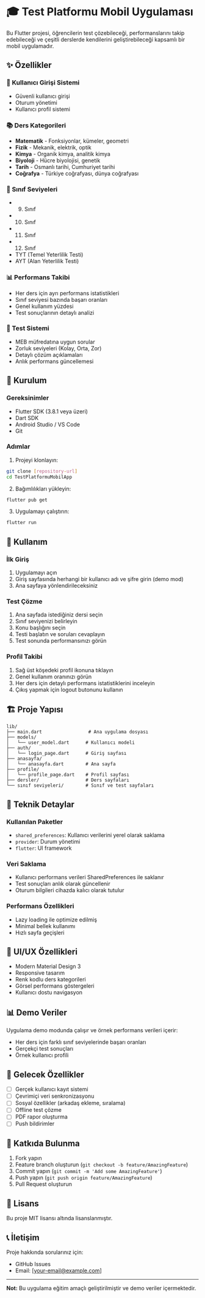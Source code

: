 # 🎓 Test Platformu Mobil Uygulaması

Bu Flutter projesi, öğrencilerin test çözebileceği, performanslarını takip edebileceği ve çeşitli derslerde kendilerini geliştirebileceği kapsamlı bir mobil uygulamadır.

## ✨ Özellikler

### 🔐 Kullanıcı Girişi Sistemi
- Güvenli kullanıcı girişi
- Oturum yönetimi
- Kullanıcı profil sistemi

### 📚 Ders Kategorileri
- **Matematik** - Fonksiyonlar, kümeler, geometri
- **Fizik** - Mekanik, elektrik, optik
- **Kimya** - Organik kimya, analitik kimya
- **Biyoloji** - Hücre biyolojisi, genetik
- **Tarih** - Osmanlı tarihi, Cumhuriyet tarihi
- **Coğrafya** - Türkiye coğrafyası, dünya coğrafyası

### 🎯 Sınıf Seviyeleri
- 9. Sınıf
- 10. Sınıf
- 11. Sınıf
- 12. Sınıf
- TYT (Temel Yeterlilik Testi)
- AYT (Alan Yeterlilik Testi)

### 📊 Performans Takibi
- Her ders için ayrı performans istatistikleri
- Sınıf seviyesi bazında başarı oranları
- Genel kullanım yüzdesi
- Test sonuçlarının detaylı analizi

### 🧠 Test Sistemi
- MEB müfredatına uygun sorular
- Zorluk seviyeleri (Kolay, Orta, Zor)
- Detaylı çözüm açıklamaları
- Anlık performans güncellemesi

## 🚀 Kurulum

### Gereksinimler
- Flutter SDK (3.8.1 veya üzeri)
- Dart SDK
- Android Studio / VS Code
- Git

### Adımlar
1. Projeyi klonlayın:
```bash
git clone [repository-url]
cd TestPlatformuMobilApp
```

2. Bağımlılıkları yükleyin:
```bash
flutter pub get
```

3. Uygulamayı çalıştırın:
```bash
flutter run
```

## 📱 Kullanım

### İlk Giriş
1. Uygulamayı açın
2. Giriş sayfasında herhangi bir kullanıcı adı ve şifre girin (demo mod)
3. Ana sayfaya yönlendirileceksiniz

### Test Çözme
1. Ana sayfada istediğiniz dersi seçin
2. Sınıf seviyenizi belirleyin
3. Konu başlığını seçin
4. Testi başlatın ve soruları cevaplayın
5. Test sonunda performansınızı görün

### Profil Takibi
1. Sağ üst köşedeki profil ikonuna tıklayın
2. Genel kullanım oranınızı görün
3. Her ders için detaylı performans istatistiklerini inceleyin
4. Çıkış yapmak için logout butonunu kullanın

## 🏗️ Proje Yapısı

```
lib/
├── main.dart                 # Ana uygulama dosyası
├── models/
│   └── user_model.dart      # Kullanıcı modeli
├── auth/
│   └── login_page.dart      # Giriş sayfası
├── anasayfa/
│   └── anasayfa.dart        # Ana sayfa
├── profile/
│   └── profile_page.dart    # Profil sayfası
├── dersler/                 # Ders sayfaları
└── sınıf seviyeleri/        # Sınıf ve test sayfaları
```

## 🔧 Teknik Detaylar

### Kullanılan Paketler
- `shared_preferences`: Kullanıcı verilerini yerel olarak saklama
- `provider`: Durum yönetimi
- `flutter`: UI framework

### Veri Saklama
- Kullanıcı performans verileri SharedPreferences ile saklanır
- Test sonuçları anlık olarak güncellenir
- Oturum bilgileri cihazda kalıcı olarak tutulur

### Performans Özellikleri
- Lazy loading ile optimize edilmiş
- Minimal bellek kullanımı
- Hızlı sayfa geçişleri

## 🎨 UI/UX Özellikleri

- Modern Material Design 3
- Responsive tasarım
- Renk kodlu ders kategorileri
- Görsel performans göstergeleri
- Kullanıcı dostu navigasyon

## 📊 Demo Veriler

Uygulama demo modunda çalışır ve örnek performans verileri içerir:
- Her ders için farklı sınıf seviyelerinde başarı oranları
- Gerçekçi test sonuçları
- Örnek kullanıcı profili

## 🔮 Gelecek Özellikler

- [ ] Gerçek kullanıcı kayıt sistemi
- [ ] Çevrimiçi veri senkronizasyonu
- [ ] Sosyal özellikler (arkadaş ekleme, sıralama)
- [ ] Offline test çözme
- [ ] PDF rapor oluşturma
- [ ] Push bildirimler

## 🤝 Katkıda Bulunma

1. Fork yapın
2. Feature branch oluşturun (`git checkout -b feature/AmazingFeature`)
3. Commit yapın (`git commit -m 'Add some AmazingFeature'`)
4. Push yapın (`git push origin feature/AmazingFeature`)
5. Pull Request oluşturun

## 📄 Lisans

Bu proje MIT lisansı altında lisanslanmıştır.

## 📞 İletişim

Proje hakkında sorularınız için:
- GitHub Issues
- Email: [your-email@example.com]

---

**Not:** Bu uygulama eğitim amaçlı geliştirilmiştir ve demo veriler içermektedir.
